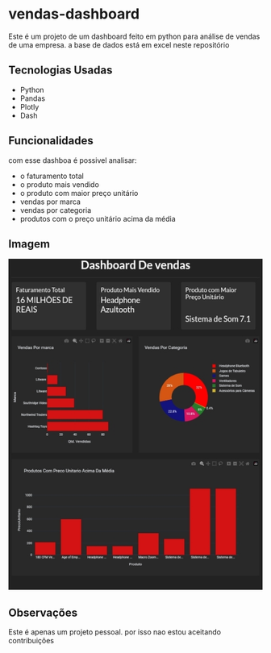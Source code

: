 # vendas-dashboard
Este é um projeto de um dashboard feito em python para análise de vendas de uma empresa. a base de dados está em excel neste repositório

## Tecnologias Usadas
- Python
- Pandas
- Plotly
- Dash

## Funcionalidades
com esse dashboa é possivel analisar:
- o faturamento total
- o produto mais vendido
- o produto com maior preço unitário
- vendas por marca
- vendas por categoria
- produtos com o preço unitário acima da média

## Imagem
<img
src="https://github.com/Emanoellima-dev/vendas-dashboard/blob/main/imagem/Screenshot_20250316-225254-1.jpg"
/>


## Observações
Este é apenas um projeto pessoal. por isso nao estou aceitando contribuições
